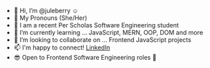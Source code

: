 - 👋 Hi, I’m @juleberry :relaxed:
- :woman: My Pronouns (She/Her)
- :green_book: I am a recent Per Scholas Software Engineering student
- 🌱 I’m currently learning ... JavaScript, MERN, OOP, DOM and more
- 💞️ I’m looking to collaborate on ... Frontend JavaScript projects
- 📫 I'm happy to connect! [LinkedIn](https://www.linkedin.com/in/juleberry)
- :sunglasses: Open to Frontend Software Engineering roles :raising_hand:
